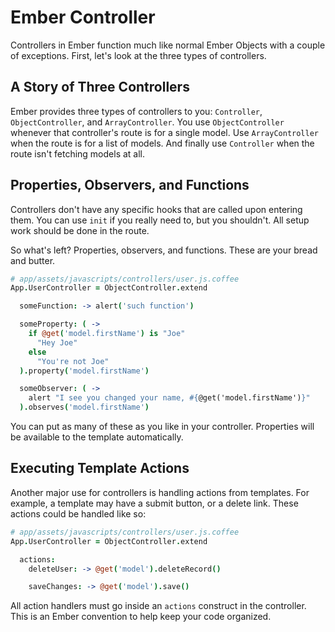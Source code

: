 # Ember Controller

Controllers in Ember function much like normal Ember Objects with a couple of exceptions. First, let's look at the three types of controllers.

## A Story of Three Controllers

Ember provides three types of controllers to you: `Controller`, `ObjectController`, and `ArrayController`. You use `ObjectController` whenever that controller's route is for a single model. Use `ArrayController` when the route is for a list of models. And finally use `Controller` when the route isn't fetching models at all.

## Properties, Observers, and Functions

Controllers don't have any specific hooks that are called upon entering them. You can use `init` if you really need to, but you shouldn't. All setup work should be done in the route.

So what's left? Properties, observers, and functions. These are your bread and butter.

```coffee
# app/assets/javascripts/controllers/user.js.coffee
App.UserController = ObjectController.extend

  someFunction: -> alert('such function')

  someProperty: ( ->
    if @get('model.firstName') is "Joe"
      "Hey Joe"
    else
      "You're not Joe"
  ).property('model.firstName')

  someObserver: ( ->
    alert "I see you changed your name, #{@get('model.firstName')}"
  ).observes('model.firstName')
```

You can put as many of these as you like in your controller. Properties will be available to the template automatically.

## Executing Template Actions

Another major use for controllers is handling actions from templates. For example, a template may have a submit button, or a delete link. These actions could be handled like so:

```coffee
# app/assets/javascripts/controllers/user.js.coffee
App.UserController = ObjectController.extend

  actions:
    deleteUser: -> @get('model').deleteRecord()

    saveChanges: -> @get('model').save()
```

All action handlers must go inside an `actions` construct in the controller. This is an Ember convention to help keep your code organized.
